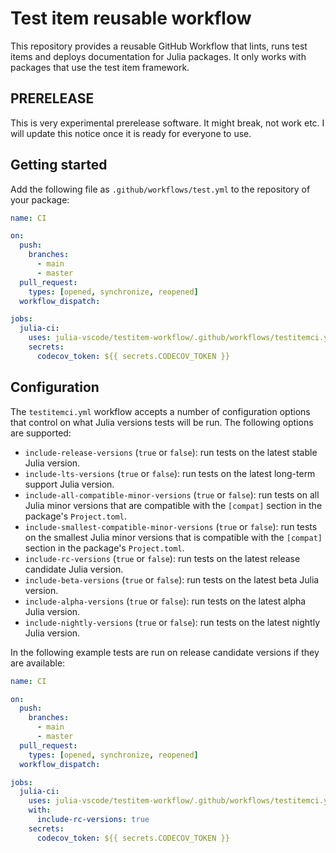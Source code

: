 # Test item reusable workflow

This repository provides a reusable GitHub Workflow that lints, runs test items and deploys documentation for Julia packages. It only works with packages that use the test item framework.

## PRERELEASE

This is very experimental prerelease software. It might break, not work etc. I will update this notice once it is ready for everyone to use.

## Getting started

Add the following file as `.github/workflows/test.yml` to the repository of your package:

```yml
name: CI

on:
  push:
    branches:
      - main
      - master
  pull_request:
    types: [opened, synchronize, reopened]
  workflow_dispatch:

jobs:
  julia-ci:
    uses: julia-vscode/testitem-workflow/.github/workflows/testitemci.yml@main
    secrets:
      codecov_token: ${{ secrets.CODECOV_TOKEN }}
```

## Configuration

The `testitemci.yml` workflow accepts a number of configuration options that control on what Julia versions tests will be run. The following options are supported:
- `include-release-versions` (`true` or `false`): run tests on the latest stable Julia version.
- `include-lts-versions` (`true` or `false`): run tests on the latest long-term support Julia version.
- `include-all-compatible-minor-versions` (`true` or `false`): run tests on all Julia minor versions that are compatible with the `[compat]` section in the package's `Project.toml`.
- `include-smallest-compatible-minor-versions` (`true` or `false`): run tests on the smallest Julia minor versions that is compatible with the `[compat]` section in the package's `Project.toml`.
- `include-rc-versions` (`true` or `false`): run tests on the latest release candidate Julia version.
- `include-beta-versions` (`true` or `false`): run tests on the latest beta Julia version.
- `include-alpha-versions` (`true` or `false`): run tests on the latest alpha Julia version.
- `include-nightly-versions` (`true` or `false`): run tests on the latest nightly Julia version.

In the following example tests are run on release candidate versions if they are available:

```yml
name: CI

on:
  push:
    branches:
      - main
      - master
  pull_request:
    types: [opened, synchronize, reopened]
  workflow_dispatch:

jobs:
  julia-ci:
    uses: julia-vscode/testitem-workflow/.github/workflows/testitemci.yml@main
    with:
      include-rc-versions: true
    secrets:
      codecov_token: ${{ secrets.CODECOV_TOKEN }}
```
